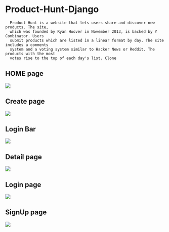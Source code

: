 # Product-Hunt-Django
      Product Hunt is a website that lets users share and discover new products. The site,
      which was founded by Ryan Hoover in November 2013, is backed by Y Combinator. Users
      submit products which are listed in a linear format by day. The site includes a comments
      system and a voting system similar to Hacker News or Reddit. The products with the most 
      votes rise to the top of each day's list. Clone


## HOME page

![](https://github.com/aakashpadhiyar/Product-Hunt-Django/blob/master/ss/1.png)
## Create page

![](https://github.com/aakashpadhiyar/Product-Hunt-Django/blob/master/ss/2.png)

## Login Bar


![](https://github.com/aakashpadhiyar/Product-Hunt-Django/blob/master/ss/3.png)

## Detail page


![](https://github.com/aakashpadhiyar/Product-Hunt-Django/blob/master/ss/4.png)

## Login page


![](https://github.com/aakashpadhiyar/Product-Hunt-Django/blob/master/ss/5.png)

## SignUp page


![](https://github.com/aakashpadhiyar/Product-Hunt-Django/blob/master/ss/7.png)
